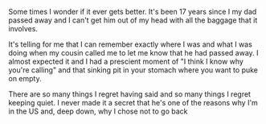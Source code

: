 Some times I wonder if it ever gets better. It's been 17 years since I my dad passed away and I can't get him out of my head with all the baggage that it involves.

It's telling for me that I can remember exactly where I was and what I was doing when my cousin called me to let me know that he had passed away. I almost expected it and I had a prescient moment of "I think I know why you're calling" and that sinking pit in your stomach where you want to puke on empty.

There are so many things I regret having said and so many things I regret keeping quiet.  I never made it a secret that he's one of the reasons why I'm in the US and, deep down, why I chose not to go back

